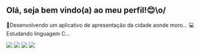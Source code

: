 ## Olá, seja bem vindo(a) ao meu perfil!😊\o/

📱Desenvolvendo um aplicativo de apresentação da cidade aonde moro...
💻Estudando linguagem C...

<div> 
  <a href="https://www.linkedin.com/in/https://www.linkedin.com/feed/?trk=sem-ga_campid.12619604099_asid.149519181115_crid.657343811713_kw.linkedin_d.c_tid.kwd-148086543_n.g_mt.e_geo.9102143" target="_blank"><img src="https://img.shields.io/badge/-LinkedIn-%230077B5?style=for-the-badge&logo=linkedin&logoColor=white" target="_blank"></a> 
 <a href="yuricardoso.dev@gmail.com"><img src="https://img.shields.io/badge/-Gmail-%23333?style=for-the-badge&logo=gmail&logoColor=red" target="blank"></a>
  <a href="https://instagram.com/yuricardoso.dev" target="_blank"><img src="https://img.shields.io/badge/-Instagram-%23E4405F?style=for-the-badge&logo=instagram&logoColor=purple" target="_blank"></a>
 <a href="https://wa.me/<(21)980787038"><img src="https://img.shields.io/badge/WhatsApp-25D366?style=for-the-badge&logo=whatsapp&logoColor=black"></a>
  </div>

